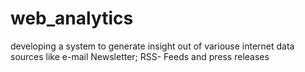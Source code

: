 # web_analytics
developing a system to generate insight out of variouse internet data sources like e-mail Newsletter; RSS- Feeds and press releases
